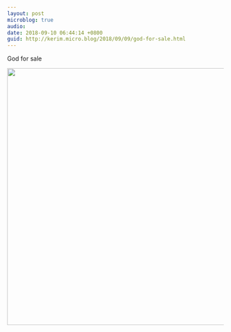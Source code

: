 ```yaml
---
layout: post
microblog: true
audio: 
date: 2018-09-10 06:44:14 +0800
guid: http://kerim.micro.blog/2018/09/09/god-for-sale.html
---
```

God for sale

<img src="http://micro.oxus.net/uploads/2018/53cc18eadc.jpg" width="600" height="598" />
